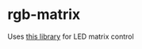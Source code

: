 # rgb-matrix

Uses [this library](https://github.com/hzeller/rpi-rgb-led-matrix/) for LED matrix control
